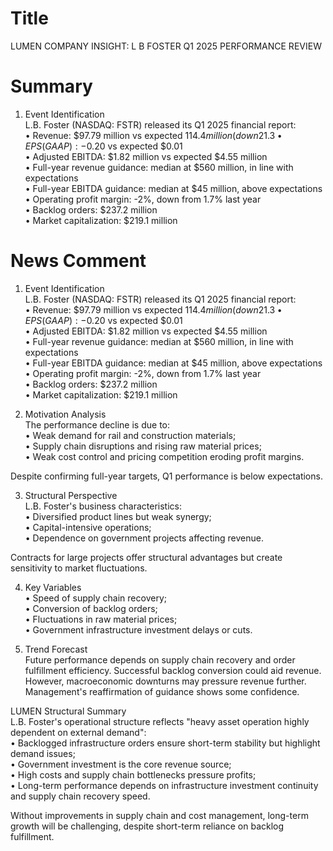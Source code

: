 # Title
LUMEN COMPANY INSIGHT: L B FOSTER Q1 2025 PERFORMANCE REVIEW

# Summary
1. Event Identification  
L.B. Foster (NASDAQ: FSTR) released its Q1 2025 financial report:  
   • Revenue: $97.79 million vs expected $114.4 million (down 21.3% year-over-year)  
   • EPS (GAAP): -$0.20 vs expected $0.01  
   • Adjusted EBITDA: $1.82 million vs expected $4.55 million  
   • Full-year revenue guidance: median at $560 million, in line with expectations  
   • Full-year EBITDA guidance: median at $45 million, above expectations  
   • Operating profit margin: -2%, down from 1.7% last year  
   • Backlog orders: $237.2 million  
   • Market capitalization: $219.1 million  

# News Comment
1. Event Identification  
L.B. Foster (NASDAQ: FSTR) released its Q1 2025 financial report:  
   • Revenue: $97.79 million vs expected $114.4 million (down 21.3% year-over-year)  
   • EPS (GAAP): -$0.20 vs expected $0.01  
   • Adjusted EBITDA: $1.82 million vs expected $4.55 million  
   • Full-year revenue guidance: median at $560 million, in line with expectations  
   • Full-year EBITDA guidance: median at $45 million, above expectations  
   • Operating profit margin: -2%, down from 1.7% last year  
   • Backlog orders: $237.2 million  
   • Market capitalization: $219.1 million  

2. Motivation Analysis  
The performance decline is due to:  
   • Weak demand for rail and construction materials;  
   • Supply chain disruptions and rising raw material prices;  
   • Weak cost control and pricing competition eroding profit margins.  

Despite confirming full-year targets, Q1 performance is below expectations. 

3. Structural Perspective  
L.B. Foster's business characteristics:  
   • Diversified product lines but weak synergy;  
   • Capital-intensive operations;  
   • Dependence on government projects affecting revenue.  

Contracts for large projects offer structural advantages but create sensitivity to market fluctuations.

4. Key Variables  
   • Speed of supply chain recovery;  
   • Conversion of backlog orders;  
   • Fluctuations in raw material prices;  
   • Government infrastructure investment delays or cuts.  

5. Trend Forecast  
Future performance depends on supply chain recovery and order fulfillment efficiency. Successful backlog conversion could aid revenue. However, macroeconomic downturns may pressure revenue further. Management's reaffirmation of guidance shows some confidence.

LUMEN Structural Summary  
L.B. Foster's operational structure reflects "heavy asset operation highly dependent on external demand":  
   • Backlogged infrastructure orders ensure short-term stability but highlight demand issues;  
   • Government investment is the core revenue source;  
   • High costs and supply chain bottlenecks pressure profits;  
   • Long-term performance depends on infrastructure investment continuity and supply chain recovery speed.  

Without improvements in supply chain and cost management, long-term growth will be challenging, despite short-term reliance on backlog fulfillment.
